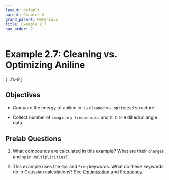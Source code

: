 ```yaml
---
layout: default
parent: Chapter 2
grand_parent: Materials
title: Example 2.7
nav_order: 7
---
```


# Example 2.7: Cleaning vs. Optimizing Aniline
{: .fs-9 }

## Objectives
- Compare the energy of aniline in its `cleaned` vs. `optimized` structure.

- Collect number of `imaginary frequencies` and `C-C-N-H` dihedral angle data.

## Prelab Questions

1. What compounds are calculated in this example? What are their `charges` and `spin multiplicities`?

2. This example uses the `Opt` and `Freq` keywords. What do these keywords do in Gaussian calculations? See [Optimization](https://gaussian.com/opt/) and [Frequency](https://gaussian.com/freq/)

